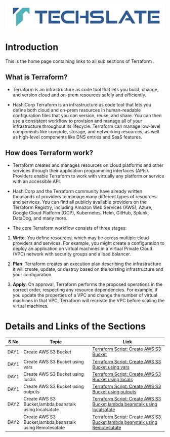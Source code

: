 ![TechSlate](../global/images/ts.png)

# Introduction 

This is the home page containing links to all sub sections of Terraform .

## What is Terraform?

- Terraform is an infrastructure as code tool that lets you build, change, and version cloud and on-prem resources safely and efficiently.

- HashiCorp Terraform is an infrastructure as code tool that lets you define both cloud and on-prem resources in human-readable configuration files that you can version, reuse, and share. You can then use a consistent workflow to provision and manage all of your infrastructure throughout its lifecycle. Terraform can manage low-level components like compute, storage, and networking resources, as well as high-level components like DNS entries and SaaS features.

## How does Terraform work?

- Terraform creates and manages resources on cloud platforms and other services through their application programming interfaces (APIs). Providers enable Terraform to work with virtually any platform or service with an accessible API.


- HashiCorp and the Terraform community have already written thousands of providers to manage many different types of resources and services. You can find all publicly available providers on the Terraform Registry, including Amazon Web Services (AWS), Azure, Google Cloud Platform (GCP), Kubernetes, Helm, GitHub, Splunk, DataDog, and many more.

- The core Terraform workflow consists of three stages:

1. **Write**: You define resources, which may be across multiple cloud providers and services. For example, you might create a configuration to deploy an application on virtual machines in a Virtual Private Cloud (VPC) network with security groups and a load balancer.

2. **Plan**: Terraform creates an execution plan describing the infrastructure it will create, update, or destroy based on the existing infrastructure and your configuration.

3. **Apply**: On approval, Terraform performs the proposed operations in the correct order, respecting any resource dependencies. For example, if you update the properties of a VPC and change the number of virtual machines in that VPC, Terraform will recreate the VPC before scaling the virtual machines.







# Details and Links of the Sections 

|S.No                | Topic         | Link |
|----------------    |---------------|-------|
|DAY1| Create AWS S3 Bucket|[Terraform Script: Create AWS S3 Bucket](day1/1a_s3/README.md) |
|DAY1| Create AWS S3 Bucket using vars|[Terraform Script: Create AWS S3 Bucket using vars](day1/1b_s3_using_vars/README.md) |
|DAY1| Create AWS S3 Bucket using locals|[Terraform Script: Create AWS S3 Bucket using locals](day1/1c_s3_using_locals/README.md) |
|DAY1| Create AWS S3 Bucket using outputs|[Terraform Script: Create AWS S3 Bucket using outputs](day1/1d_s3_using_outputs/README.md) |
|DAY2| Create AWS S3 Bucket,lambda,beanstalk using localsatate|[Terraform Script: Create AWS S3 Bucket,lambda,beanstalk using localsatate](day2/2a-local-state-file/README.md) |
|DAY2| Create AWS S3 Bucket,lambda,beanstalk using Remotesatate|[Terraform Script: Create AWS S3 Bucket,lambda,beanstalk using Remotesatate](day2/2b-remote-state/README.md) |